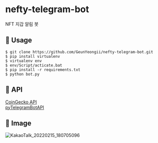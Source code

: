 # nefty-telegram-bot
NFT 지갑 알림 봇

## 📌 Usage
```
$ git clone https://github.com/GeunYeongii/nefty-telegram-bot.git
$ pip install virtualenv
$ virtualenv env
$ env/Script/acticate.bat
$ pip install -r requirements.txt
$ python bot.py
```

## 📌 API
[CoinGecko API](https://github.com/man-c/pycoingecko)  
[pyTelegramBotAPI](https://github.com/eternnoir/pyTelegramBotAPI)


## 📌 Image
![KakaoTalk_20220215_180705096](https://user-images.githubusercontent.com/82564045/154030067-4c714216-b500-4df2-b4c2-570db7e94a47.png)

